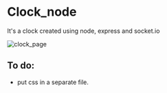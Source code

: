 Clock_node
==========


It's a clock created using node, express and socket.io

![clock_page](http://s27.postimg.org/68lr7ekf7/Screen_Shot.png)

To do:
------

- put css in a separate file.